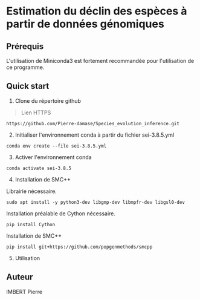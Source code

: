 # Estimation du déclin des espèces à partir de données génomiques

## Prérequis

L'utilisation de Miniconda3 est fortement recommandée pour l'utilisation de ce programme.

## Quick start

1. Clone du répertoire github

> Lien HTTPS

```
https://github.com/Pierre-damase/Species_evolution_inference.git
```

2. Initialiser l'environnement conda à partir du fichier sei-3.8.5.yml

```
conda env create --file sei-3.8.5.yml
```

3. Activer l'environnement conda

```
conda activate sei-3.8.5
```

4. Installation de SMC++

Librairie nécessaire.

```
sudo apt install -y python3-dev libgmp-dev libmpfr-dev libgsl0-dev
```

Installation préalable de Cython nécessaire.

```
pip install Cython
```

Installation de SMC++

```
pip install git+https://github.com/popgenmethods/smcpp
```

5. Utilisation

## Auteur

IMBERT Pierre
